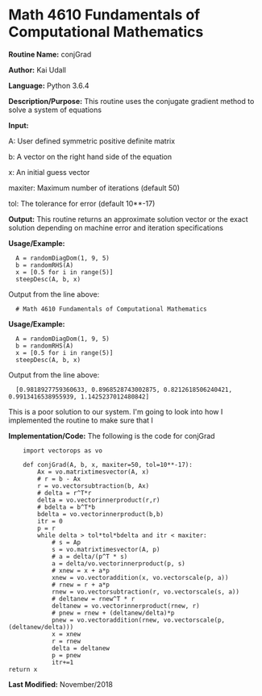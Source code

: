 # Math 4610 Fundamentals of Computational Mathematics

**Routine Name:**           conjGrad

**Author:** Kai Udall

**Language:** Python 3.6.4

**Description/Purpose:** This routine uses the conjugate gradient method to solve a system of equations

**Input:**

A: User defined symmetric positive definite matrix

b: A vector on the right hand side of the equation

x: An initial guess vector

maxiter: Maximum number of iterations (default 50)

tol: The tolerance for error (default 10**-17)

**Output:** This routine returns an approximate solution vector or the exact solution depending on machine error and iteration specifications

**Usage/Example:**

      A = randomDiagDom(1, 9, 5)
      b = randomRHS(A)
      x = [0.5 for i in range(5)]
      steepDesc(A, b, x)

Output from the line above:

      # Math 4610 Fundamentals of Computational Mathematics

**Usage/Example:**

      A = randomDiagDom(1, 9, 5)
      b = randomRHS(A)
      x = [0.5 for i in range(5)]
      steepDesc(A, b, x)

Output from the line above:

      [0.9818927759360633, 0.8968528743002875, 0.8212618506240421, 0.9913416538955939, 1.1425237012480842]

This is a poor solution to our system. I'm going to look into how I implemented the routine to make sure that I 
          
**Implementation/Code:** The following is the code for conjGrad

        import vectorops as vo
        
        def conjGrad(A, b, x, maxiter=50, tol=10**-17):
            Ax = vo.matrixtimesvector(A, x)
            # r = b - Ax
            r = vo.vectorsubtraction(b, Ax)
            # delta = r^T*r
            delta = vo.vectorinnerproduct(r,r)
            # bdelta = b^T*b
            bdelta = vo.vectorinnerproduct(b,b)
            itr = 0
            p = r
            while delta > tol*tol*bdelta and itr < maxiter:
                # s = Ap
                s = vo.matrixtimesvector(A, p)
                # a = delta/(p^T * s)
                a = delta/vo.vectorinnerproduct(p, s)
                # xnew = x + a*p
                xnew = vo.vectoraddition(x, vo.vectorscale(p, a))
                # rnew = r + a*p
                rnew = vo.vectorsubtraction(r, vo.vectorscale(s, a))
                # deltanew = rnew^T * r
                deltanew = vo.vectorinnerproduct(rnew, r)
                # pnew = rnew + (deltanew/delta)*p
                pnew = vo.vectoraddition(rnew, vo.vectorscale(p, (deltanew/delta)))
                x = xnew
                r = rnew
                delta = deltanew
                p = pnew
                itr+=1
    return x

**Last Modified:** November/2018
